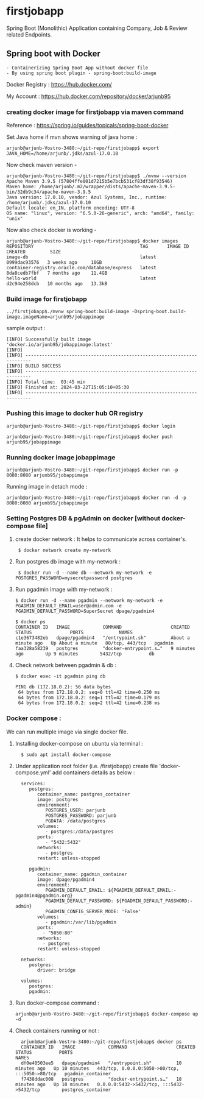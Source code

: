 # firstjobapp
Spring Boot (Monolithic) Application containing Company, Job & Review related Endpoints.


## Spring boot with Docker 
    - Containerizing Spring Boot App without docker file
    - By using spring boot plugin - spring-boot:build-image

Docker Registry : https://hub.docker.com/

My Account : https://hub.docker.com/repository/docker/arjunb95

### creating docker image for firstjobapp via maven command

Reference : https://spring.io/guides/topicals/spring-boot-docker


Set Java home if mvn shows warning of java home :
    
    arjunb@arjunb-Vostro-3480:~/git-repo/firstjobapp$ export JAVA_HOME=/home/arjunb/.jdks/azul-17.0.10

Now check maven version -
    
    arjunb@arjunb-Vostro-3480:~/git-repo/firstjobapp$ ./mvnw --version
    Apache Maven 3.9.5 (57804ffe001d7215b5e7bcb531cf83df38f93546)
    Maven home: /home/arjunb/.m2/wrapper/dists/apache-maven-3.9.5-bin/32db9c34/apache-maven-3.9.5
    Java version: 17.0.10, vendor: Azul Systems, Inc., runtime: /home/arjunb/.jdks/azul-17.0.10
    Default locale: en_IN, platform encoding: UTF-8
    OS name: "linux", version: "6.5.0-26-generic", arch: "amd64", family: "unix"

Now also check docker is working - 
    
    arjunb@arjunb-Vostro-3480:~/git-repo/firstjobapp$ docker images
    REPOSITORY                                       TAG       IMAGE ID       CREATED         SIZE
    image-db                                         latest    0999dac93576   3 weeks ago     16GB
    container-registry.oracle.com/database/express   latest    8da8cedb7fbf   7 months ago    11.4GB
    hello-world                                      latest    d2c94e258dcb   10 months ago   13.3kB

### Build image for firstjobapp
    
    ../firstjobapp$./mvnw spring-boot:build-image -Dspring-boot.build-image.imageName=arjunb95/jobappimage

sample output :
    
    [INFO] Successfully built image 'docker.io/arjunb95/jobappimage:latest'
    [INFO]
    [INFO] ------------------------------------------------------------------------
    [INFO] BUILD SUCCESS
    [INFO] ------------------------------------------------------------------------
    [INFO] Total time:  03:45 min
    [INFO] Finished at: 2024-03-22T15:05:10+05:30
    [INFO] ------------------------------------------------------------------------


### Pushing this image to docker hub OR registry

    arjunb@arjunb-Vostro-3480:~/git-repo/firstjobapp$ docker login
    
    arjunb@arjunb-Vostro-3480:~/git-repo/firstjobapp$ docker push arjunb95/jobappimage

### Running docker image jobappimage

    arjunb@arjunb-Vostro-3480:~/git-repo/firstjobapp$ docker run -p 8080:8080 arjunb95/jobappimage

Running image in detach mode :
    
    arjunb@arjunb-Vostro-3480:~/git-repo/firstjobapp$ docker run -d -p 8080:8080 arjunb95/jobappimage


### Setting Postgres DB & pgAdmin on docker [without docker-compose file]

1. create docker network : It helps to communicate across container's.
    
        $ docker network create my-network

2. Run postgres db image with my-network :

        $ docker run -d --name db --network my-network -e POSTGRES_PASSWORD=mysecretpassword postgres

3. Run pgadmin image with my-network :

       $ docker run -d --name pgadmin --network my-network -e PGADMIN_DEFAULT_EMAIL=user@admin.com -e PGADMIN_DEFAULT_PASSWORD=SuperSecret dpage/pgadmin4

       $ docker ps
       CONTAINER ID   IMAGE            COMMAND                  CREATED              STATUS              PORTS             NAMES
       c1e3673482eb   dpage/pgadmin4   "/entrypoint.sh"         About a minute ago   Up About a minute   80/tcp, 443/tcp   pgadmin
       faa328a58239   postgres         "docker-entrypoint.s…"   9 minutes ago        Up 9 minutes        5432/tcp          db

4. Check network between pgadmin & db :

       $ docker exec -it pgadmin ping db
        
       PING db (172.18.0.2): 56 data bytes
        64 bytes from 172.18.0.2: seq=0 ttl=42 time=0.250 ms
        64 bytes from 172.18.0.2: seq=1 ttl=42 time=0.179 ms
        64 bytes from 172.18.0.2: seq=2 ttl=42 time=0.238 ms

### Docker compose :
We can run multiple image via single docker file. 

1. Installing docker-compose on ubuntu via terminal :
   
         $ sudo apt install docker-compose

2. Under application root folder (i.e. /firstjobapp) create file 'docker-compose.yml' add containers details as below :

         services:
            postgres:
               container_name: postgres_container
               image: postgres
               environment:
                  POSTGRES_USER: parjunb
                  POSTGRES_PASSWORD: parjunb
                  PGDATA: /data/postgres
               volumes:
                  - postgres:/data/postgres
               ports:
                  - "5432:5432"
               networks:
                  - postgres
               restart: unless-stopped

            pgadmin:
               container_name: pgadmin_container
               image: dpage/pgadmin4
               environment:
                  PGADMIN_DEFAULT_EMAIL: ${PGADMIN_DEFAULT_EMAIL:-pgadmin4@pgadmin.org}
                  PGADMIN_DEFAULT_PASSWORD: ${PGADMIN_DEFAULT_PASSWORD:-admin}
                  PGADMIN_CONFIG_SERVER_MODE: 'False'
               volumes:
                  - pgadmin:/var/lib/pgadmin
               ports:
                 - "5050:80"
               networks:
                 - postgres
               restart: unless-stopped

         networks:
            postgres:
               driver: bridge

         volumes:
            postgres:
            pgadmin:

3. Run docker-compose command :

       arjunb@arjunb-Vostro-3480:~/git-repo/firstjobapp$ docker-compose up -d

4. Check containers running or not :

         arjunb@arjunb-Vostro-3480:~/git-repo/firstjobapp$ docker ps
         CONTAINER ID   IMAGE            COMMAND                  CREATED          STATUS          PORTS                                            NAMES
         df0e40503ee5   dpage/pgadmin4   "/entrypoint.sh"         10 minutes ago   Up 10 minutes   443/tcp, 0.0.0.0:5050->80/tcp, :::5050->80/tcp   pgadmin_container
         f7438ddac008   postgres         "docker-entrypoint.s…"   18 minutes ago   Up 10 minutes   0.0.0.0:5432->5432/tcp, :::5432->5432/tcp        postgres_container

